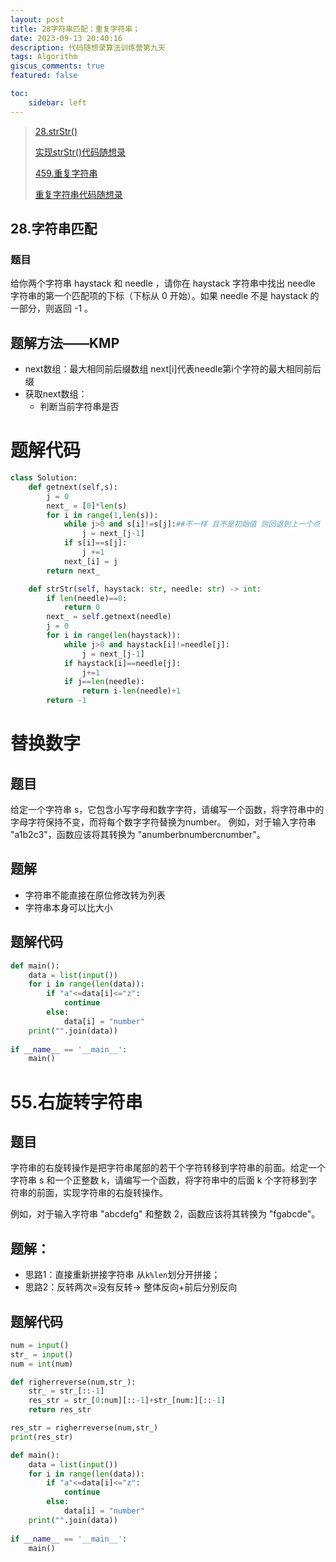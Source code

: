 ```yaml
---
layout: post
title: 28字符串匹配；重复字符串；
date: 2023-09-13 20:40:16
description: 代码随想录算法训练营第九天
tags: Algorithm
giscus_comments: true
featured: false

toc:
    sidebar: left
---
```


>
>[28.strStr()](https://leetcode.cn/problems/find-the-index-of-the-first-occurrence-in-a-string/description/)
>
>[实现strStr()代码随想录](https://programmercarl.com/0028.实现strStr.html#思路)
>
>[459.重复字符串](https://leetcode.cn/problems/repeated-substring-pattern/submissions/538631105/)
>
>[重复字符串代码随想录](https://programmercarl.com/0459.重复的子字符串.html#其他语言版本)
>

## 28.字符串匹配

### 题目
给你两个字符串 haystack 和 needle ，请你在 haystack 字符串中找出 needle 字符串的第一个匹配项的下标（下标从 0 开始）。如果 needle 不是 haystack 的一部分，则返回 -1 。

## 题解方法——KMP
- next数组：最大相同前后缀数组 next\[i\]代表needle第i个字符的最大相同前后缀
- 获取next数组：
    - 判断当前字符串是否

# 题解代码
```python
class Solution:
    def getnext(self,s):
        j = 0
        next_ = [0]*len(s)
        for i in range(1,len(s)):
            while j>0 and s[i]!=s[j]:##不一样 且不是初始值 则回退到上一个点
                j = next_[j-1]
            if s[i]==s[j]:
                j +=1
            next_[i] = j
        return next_

    def strStr(self, haystack: str, needle: str) -> int:
        if len(needle)==0:
            return 0
        next_ = self.getnext(needle)
        j = 0
        for i in range(len(haystack)):
            while j>0 and haystack[i]!=needle[j]:
                j = next_[j-1]
            if haystack[i]==needle[j]:
                j+=1
            if j==len(needle):
                return i-len(needle)+1
        return -1
```
# 替换数字

## 题目
给定一个字符串 s，它包含小写字母和数字字符，请编写一个函数，将字符串中的字母字符保持不变，而将每个数字字符替换为number。 例如，对于输入字符串 "a1b2c3"，函数应该将其转换为 "anumberbnumbercnumber"。

## 题解
- 字符串不能直接在原位修改转为列表
- 字符串本身可以比大小

## 题解代码
```python
def main():
    data = list(input())
    for i in range(len(data)):
        if "a"<=data[i]<="z":
            continue
        else:
            data[i] = "number"
    print("".join(data))
    
if __name__ == '__main__':
    main()
```

# 55.右旋转字符串
## 题目
字符串的右旋转操作是把字符串尾部的若干个字符转移到字符串的前面。给定一个字符串 s 和一个正整数 k，请编写一个函数，将字符串中的后面 k 个字符移到字符串的前面，实现字符串的右旋转操作。

例如，对于输入字符串 "abcdefg" 和整数 2，函数应该将其转换为 "fgabcde"。


## 题解：
- 思路1：直接重新拼接字符串 从`k%len`划分开拼接；
- 思路2：反转两次=没有反转-> 整体反向+前后分别反向


## 题解代码
```python
num = input()
str_ = input()
num = int(num)

def righerreverse(num,str_):
    str_ = str_[::-1]
    res_str = str_[0:num][::-1]+str_[num:][::-1]
    return res_str

res_str = righerreverse(num,str_)
print(res_str)
```
```python
def main():
    data = list(input())
    for i in range(len(data)):
        if "a"<=data[i]<="z":
            continue
        else:
            data[i] = "number"
    print("".join(data))
    
if __name__ == '__main__':
    main()
```

